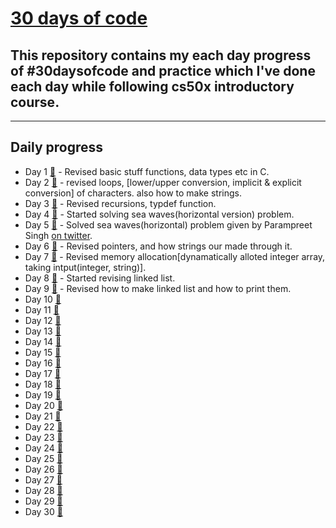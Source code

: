 # [30 days of code](https://twitter.com/anant_luthra_/status/1642538505040691200)

## This repository contains my each day progress of #30daysofcode and practice which I've done each day while following cs50x introductory course.
---
## Daily progress 

- Day 1 [🔗](./day%201/) - Revised basic stuff functions, data types etc in C.
- Day 2 [🔗](./day%202/) - revised loops, [lower/upper conversion, implicit & explicit conversion] of characters. also how to make strings.
- Day 3 [🔗](./day%203/) - Revised recursions, typdef function.
- Day 4 [🔗](./day%204/) - Started solving sea waves(horizontal version) problem.
- Day 5 [🔗](./day%205/) - Solved sea waves(horizontal) problem given by Parampreet Singh [on twitter](https://twitter.com/Param3021/status/1643639610042617856).
- Day 6 [🔗](./day%206/) - Revised pointers, and how strings our made through it.
- Day 7 [🔗](./day%207/) - Revised memory allocation[dynamatically alloted integer array, taking intput(integer, string)].
- Day 8 [🔗](./day%208/) - Started revising linked list.
- Day 9 [🔗](./day%209/) - Revised how to make linked list and how to print them.
- Day 10 [🔗]()
- Day 11 [🔗]()
- Day 12 [🔗]()
- Day 13 [🔗]()
- Day 14 [🔗]()
- Day 15 [🔗]()
- Day 16 [🔗]()
- Day 17 [🔗]()
- Day 18 [🔗]()
- Day 19 [🔗]()
- Day 20 [🔗]()
- Day 21 [🔗]()
- Day 22 [🔗]()
- Day 23 [🔗]()
- Day 24 [🔗]()
- Day 25 [🔗]()
- Day 26 [🔗]()
- Day 27 [🔗]()
- Day 28 [🔗]()
- Day 29 [🔗]()
- Day 30 [🔗]()